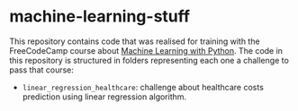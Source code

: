 # machine-learning-stuff
This repository contains code that was realised for training with the FreeCodeCamp course about [Machine Learning with Python](https://www.freecodecamp.org/learn/machine-learning-with-python/). 
The code in this repository is structured in folders representing each one a challenge to pass that course:
- `linear_regression_healthcare`: challenge about healthcare costs prediction using linear regression algorithm.
